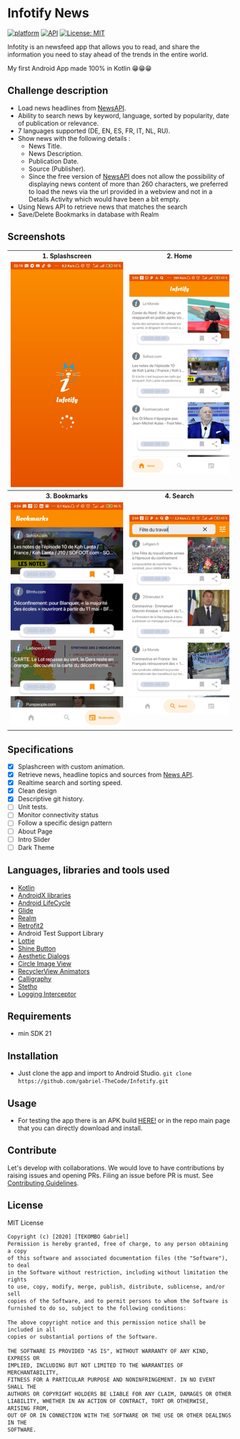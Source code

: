 # Infotify News
[![platform](https://img.shields.io/badge/platform-Android-yellow.svg)](https://www.android.com)
[![API](https://img.shields.io/badge/API-21%2B-brightgreen.svg?style=plastic)](https://android-arsenal.com/api?level=21)
[![License: MIT](https://img.shields.io/badge/License-MIT-yellow.svg)](https://opensource.org/licenses/MIT)

 Infotity is an newsfeed app that allows you to read, and share the information you need to stay ahead of the trends in the entire world.

 My first Android App made 100% in Kotlin 😁😁😁

<a name="description"></a>
## Challenge description
- Load news headlines from [NewsAPI](https://newsapi.org/).
- Ability to search news by keyword, language, sorted by popularity, date of publication or relevance.
- 7 languages supported (DE, EN, ES, FR, IT, NL, RU).
- Show news with the following details :
    - News Title.
    - News Description.
    - Publication Date.
    - Source (Publisher).
    - Since the free version of [NewsAPI](https://newsapi.org/) does not allow the possibility of displaying news content of more than 260 characters, we preferred to load the news via the url provided in a webview and not in a Details Activity which would have been a bit empty.
- Using News API to retrieve news that matches the search
- Save/Delete Bookmarks in database with Realm

<a name="screenshots"></a>
## Screenshots

<table style="width:100%">
  <tr>
    <th>1. Splashscreen</th>
    <th>2. Home</th>
  </tr>
  <tr>
    <td><img src="https://github.com/gabriel-TheCode/AndroidLibrariesAssets/raw/master/Infotify/4.jpg"/></td>
    <td><img src="https://github.com/gabriel-TheCode/AndroidLibrariesAssets/raw/master/Infotify/1.jpg"/></td>
  </tr>
   <tr>
    <th>3. Bookmarks</th>
    <th>4. Search</th>
  </tr>
  <tr>
    <td><img src="https://github.com/gabriel-TheCode/AndroidLibrariesAssets/raw/master/Infotify/2.jpg"/></td>
    <td><img src="https://github.com/gabriel-TheCode/AndroidLibrariesAssets/raw/master/Infotify/3.jpg"/></td>
  </tr>
  </table>

<a name="specifications"></a>
## Specifications

- [x] Splashcreen with custom animation.
- [x] Retrieve news, headline topics and sources from [News API](https://newsapi.org/).
- [x] Realtime search and sorting speed.
- [x] Clean design
- [x] Descriptive git history.
- [ ] Unit tests.
- [ ] Monitor connectivity status
- [ ] Follow a specific design pattern
- [ ] About Page
- [ ] Intro Slider
- [ ] Dark Theme

<a name="tools"></a>
## Languages, libraries and tools used

 * [Kotlin](https://kotlinlang.org/)
 * [AndroidX libraries](https://developer.android.com/jetpack/androidx)
 * [Android LifeCycle](https://developer.android.com/topic/libraries/architecture)
 * [Glide](https://github.com/bumptech/glide)
 * [Realm](https://github.com/realm/realm-java)
 * [Retrofit2](https://github.com/square/retrofit)
 * Android Test Support Library
 * [Lottie](https://github.com/airbnb/lottie-android)
 * [Shine Button](https://github.com/ChadCSong/ShineButton)
 * [Aesthetic Dialogs](https://github.com/gabriel-TheCode/AestheticDialogs)
 * [Circle Image View](https://github.com/hdodenhof/CircleImageView)
 * [RecyclerView Animators](https://github.com/wasabeef/recyclerview-animators)
 * [Calligraphy](https://github.com/nhaarman/mockito-kotlin)
 * [Stetho](https://github.com/facebook/stetho)
 * [Logging Interceptor](https://github.com/square/okhttp/tree/master/okhttp-logging-interceptor)
 
 
 
<a name="requirements"></a>
## Requirements
- min SDK 21

<a name="installation"></a>
## Installation

- Just clone the app and import to Android Studio.
``git clone https://github.com/gabriel-TheCode/Infotify.git``

<a name="usage"></a>
## Usage

- For testing the app there is an APK build [HERE!](https://github.com/gabriel-TheCode/Infotify/MoviesDecade/raw/master/app.apk) or in the repo main page that you can directly download and install.

<a name="contribute"></a>
## Contribute
Let's develop with collaborations. We would love to have contributions by raising issues and opening PRs. Filing an issue before PR is must.
See [Contributing Guidelines](CONTRIBUTING.md).

<a name="license"></a>
## License
MIT License
```
Copyright (c) [2020] [TEKOMBO Gabriel]
Permission is hereby granted, free of charge, to any person obtaining a copy
of this software and associated documentation files (the "Software"), to deal
in the Software without restriction, including without limitation the rights
to use, copy, modify, merge, publish, distribute, sublicense, and/or sell
copies of the Software, and to permit persons to whom the Software is
furnished to do so, subject to the following conditions:

The above copyright notice and this permission notice shall be included in all
copies or substantial portions of the Software.

THE SOFTWARE IS PROVIDED "AS IS", WITHOUT WARRANTY OF ANY KIND, EXPRESS OR
IMPLIED, INCLUDING BUT NOT LIMITED TO THE WARRANTIES OF MERCHANTABILITY,
FITNESS FOR A PARTICULAR PURPOSE AND NONINFRINGEMENT. IN NO EVENT SHALL THE
AUTHORS OR COPYRIGHT HOLDERS BE LIABLE FOR ANY CLAIM, DAMAGES OR OTHER
LIABILITY, WHETHER IN AN ACTION OF CONTRACT, TORT OR OTHERWISE, ARISING FROM,
OUT OF OR IN CONNECTION WITH THE SOFTWARE OR THE USE OR OTHER DEALINGS IN THE
SOFTWARE.
```
